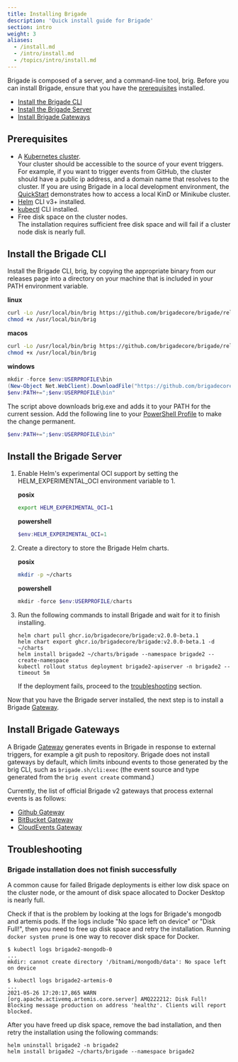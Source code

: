 ```yaml
---
title: Installing Brigade
description: 'Quick install guide for Brigade'
section: intro
weight: 3
aliases:
  - /install.md
  - /intro/install.md
  - /topics/intro/install.md
---
```


Brigade is composed of a server, and a command-line tool, brig.
Before you can install Brigade, ensure that you have the [prerequisites](#prerequisites) installed.

* [Install the Brigade CLI](#install-the-brigade-cli)
* [Install the Brigade Server](#install-the-brigade-server)
* [Install Brigade Gateways](#install-brigade-gateways)

## Prerequisites

* A [Kubernetes cluster].  
  Your cluster should be accessible to the source of your event triggers.
  For example, if you want to trigger events from GitHub, the cluster should have a public ip address, and a domain name that resolves to the cluster.
  If you are using Brigade in a local development environment, the [QuickStart] demonstrates how to access a local KinD or Minikube cluster.
* [Helm] CLI v3+ installed.
* [kubectl] CLI installed.
* Free disk space on the cluster nodes.  
  The installation requires sufficient free disk space and will fail if a cluster node disk is nearly full.

[Kubernetes cluster]: https://kubernetes.io/docs/setup/
[Helm]: https://helm.sh/docs/intro/install/
[kubectl]: https://kubernetes.io/docs/tasks/tools/#kubectl
[QuickStart]: /intro/quickstart/

## Install the Brigade CLI

Install the Brigade CLI, brig, by copying the appropriate binary from our releases page into a directory on your machine that is included in your PATH environment variable.

**linux**
```bash
curl -Lo /usr/local/bin/brig https://github.com/brigadecore/brigade/releases/download/v2.0.0-beta.1/brig-linux-amd64
chmod +x /usr/local/bin/brig
```

**macos**
```bash
curl -Lo /usr/local/bin/brig https://github.com/brigadecore/brigade/releases/download/v2.0.0-beta.1/brig-darwin-amd64
chmod +x /usr/local/bin/brig
```

**windows**
```powershell
mkdir -force $env:USERPROFILE\bin
(New-Object Net.WebClient).DownloadFile("https://github.com/brigadecore/brigade/releases/download/v2.0.0-beta.1/brig-windows-amd64.exe", "$ENV:USERPROFILE\bin\brig.exe")
$env:PATH+=";$env:USERPROFILE\bin"
```

The script above downloads brig.exe and adds it to your PATH for the current session.
Add the following line to your [PowerShell Profile](https://www.howtogeek.com/126469/how-to-create-a-powershell-profile/) to make the change permanent.

```powershell
$env:PATH+=";$env:USERPROFILE\bin"
```

## Install the Brigade Server

1. Enable Helm's experimental OCI support by setting the HELM_EXPERIMENTAL_OCI environment variable to 1.

    **posix**
    ```bash
    export HELM_EXPERIMENTAL_OCI=1
    ```

    **powershell**
    ```powershell
    $env:HELM_EXPERIMENTAL_OCI=1
    ```

1. Create a directory to store the Brigade Helm charts.

    **posix**
    ```bash
    mkdir -p ~/charts
    ```

    **powershell**
    ```powershell
    mkdir -force $env:USERPROFILE/charts
    ```

1. Run the following commands to install Brigade and wait for it to finish installing.

    ```
    helm chart pull ghcr.io/brigadecore/brigade:v2.0.0-beta.1
    helm chart export ghcr.io/brigadecore/brigade:v2.0.0-beta.1 -d ~/charts
    helm install brigade2 ~/charts/brigade --namespace brigade2 --create-namespace
    kubectl rollout status deployment brigade2-apiserver -n brigade2 --timeout 5m
    ```
   
    If the deployment fails, proceed to the [troubleshooting](#troubleshooting) section.

Now that you have the Brigade server installed, the next step is to install a Brigade [Gateway].

## Install Brigade Gateways

A Brigade [Gateway] generates events in Brigade in response to external triggers, for example a git push to repository.
Brigade does not install gateways by default, which limits inbound events to those generated by the brig CLI,
such as `brigade.sh/cli:exec` (the event source and type generated from the `brig event create` command.)

Currently, the list of official Brigade v2 gateways that process external events is as follows:

* [Github Gateway](/topics/operators/gateways.md#github-gateway)
* [BitBucket Gateway](https://github.com/brigadecore/brigade-bitbucket-gateway/tree/v2)
* [CloudEvents Gateway](https://github.com/brigadecore/brigade-cloudevents-gateway)

[Gateway]: ../topics/operators/gateways.md

## Troubleshooting

### Brigade installation does not finish successfully

A common cause for failed Brigade deployments is either low disk space on the cluster node, or the amount of disk space allocated to Docker Desktop is nearly full.

Check if that is the problem by looking at the logs for Brigade's mongodb and artemis pods.
If the logs include "No space left on device" or "Disk Full!", then you need to free up disk space and retry the installation.
Running `docker system prune` is one way to recover disk space for Docker.

```console
$ kubectl logs brigade2-mongodb-0
...
mkdir: cannot create directory '/bitnami/mongodb/data': No space left on device
```

```console
$ kubectl logs brigade2-artemis-0
...
2021-05-26 17:20:17,865 WARN  [org.apache.activemq.artemis.core.server] AMQ222212: Disk Full! Blocking message production on address 'healthz'. Clients will report blocked.
```

After you have freed up disk space, remove the bad installation, and then retry the installation using the following commands:

```
helm uninstall brigade2 -n brigade2
helm install brigade2 ~/charts/brigade --namespace brigade2
```

